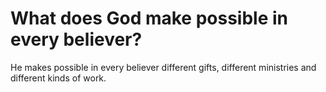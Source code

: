 # What does God make possible in every believer?

He makes possible in every believer different gifts, different ministries and different kinds of work.
